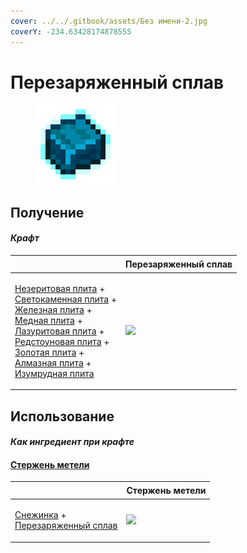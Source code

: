 ```yaml
---
cover: ../../.gitbook/assets/Без имени-2.jpg
coverY: -234.63428174878555
---
```


# Перезаряженный сплав

<figure><img src="../../.gitbook/assets/overcharged_alloy_128.png" alt=""><figcaption></figcaption></figure>

## Получение

#### _Крафт_

| ㅤ                                                                                                                                                                                                                                                                                                                                                                                                                                                                                                    | Перезаряженный сплав                              |
| ---------------------------------------------------------------------------------------------------------------------------------------------------------------------------------------------------------------------------------------------------------------------------------------------------------------------------------------------------------------------------------------------------------------------------------------------------------------------------------------------------- | ------------------------------------------------- |
| <p><a href="netherite_plate_0.md">Незеритовая плита</a> +<br><a href="lumium_plate_0.md">Светокаменная плита</a> +<br><a href="iron_plate_0.md">Железная плита</a> +<br><a href="copper_plate_0.md">Медная плита</a> +<br><a href="sapphire_plate_0.md">Лазуритовая плита</a> +<br><a href="ruby_plate_0.md">Редстоуновая плита</a> +<br><a href="gold_plate_0.md">Золотая плита</a> +<br><a href="diamond_plate_0.md">Алмазная плита</a> +<br><a href="emerald_plate_0.md">Изумрудная плита</a></p> | ![](../../.gitbook/assets/overcharged\_alloy.png) |

## Использование

#### _Как ингредиент при крафте_

#### [Стержень метели](blizz\_rod.md)

| ㅤ                                                                                                                | Стержень метели                           |
| ---------------------------------------------------------------------------------------------------------------- | ----------------------------------------- |
| <p><a href="snowflake_shuriken.md">Снежинка</a> +<br><a href="overcharged_alloy.md">Перезаряженный сплав</a></p> | ![](../../.gitbook/assets/blizz\_rod.png) |
